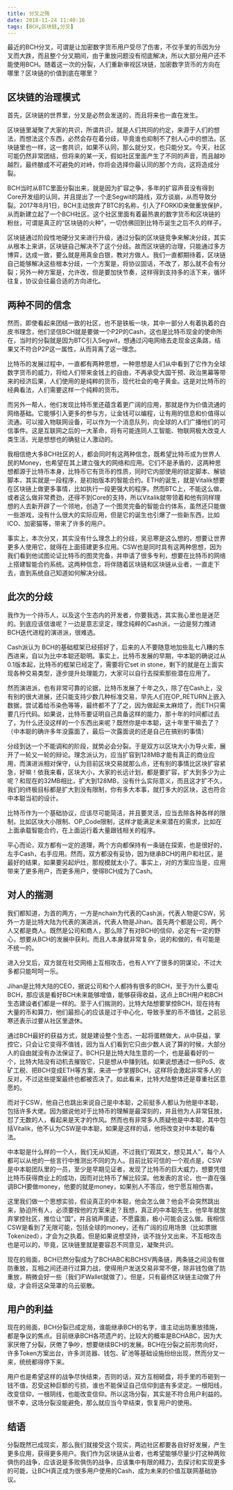 ```yaml
---
title: 分叉之殇
date: 2018-11-24 11:40:16
tags: [BCH,区块链,分叉]
---
```


最近的BCH分叉，可谓是让加密数字货币用户受尽了伤害，不仅手里的币因为分叉而大跌，而且整个分叉期间，由于重放问题没有彻底解决，所以大部分用户还不能使用BCH。随着这一次的分裂，人们重新审视区块链，加密数字货币的方向在哪里？区块链的价值到底在哪里？

## 区块链的治理模式

首先，区块链的世界里，分叉是必然会发送的，而且将来也一直在发生。

区块链里凝聚了大家的共识，所谓共识，就是人们共同的约定，来源于人们的想法，而想法这个东西，必然会存在着分歧，毕竟谁也抑制不了别人心中的想法。区块链里也一样，这一套共识，如果不认同，那么就分叉，也只能分叉。今天，社区可能仍然非常团结，但将来的某一天，假如社区里面产生了不同的声音，而且越吵越烈，最终酿成不可避免的对峙，你将会选择你最认同的那个方向，这将造成分裂。

BCH当时从BTC里面分裂出来，就是因为扩容之争，多年的扩容声音没有得到Core开发组的认同，并且提出了一个走Segwit的路线，双方谈崩，从而导致分裂。2017年8月1日，BCH主动放弃了BTC的名称，引入了FORKID来做重放保护，从而新建立起了一个BCH社区。这个社区里面有着最热衷的数字货币和区块链的粉丝，可谓是真正的“区块链的火种”，一切仿佛回到比特币诞生之后不久的样子。

区块链通过阶段性地硬分叉来进行升级，通过分裂的区块链竞争来解决分歧，其实从根本上来讲，区块链自己解决不了这个分歧。故而区块链的治理，只能通过多方博弈，达成一致，要么就是用真金白银，教对方做人。我们一直都期待着，区块链自己能够解决这些根本分歧，一个方案是，将协议固话，不改了，那么就不会有分裂；另外一种方案是，允许改，但是要加快节奏，这样得到支持多的活下来，循环往复，协议会往最合适的方向进化。

## 两种不同的信念

然而，即使看起来团结一致的社区，也不是铁板一块，其中一部分人有着执着的白皮书理念，他们坚信BCH就是要做一个P2P的Cash，这也是比特币现金的使命所在，当时的分裂就是因为BTC引入Segwit，想通过闪电网络去走现金这条路，结果又不符合P2P这一属性，从而背离了这一理念。

比特币的发展过程中，一直都有两种思想，一种思想是人们从中看到了它作为全球数字货币的威力，将给人们带来金钱上的自由，不再承受大国干预、政治黑幕等带来的经济后果，人们使用的是纯粹的货币，现代社会的电子黄金。这是对比特币的经典看法，人们需要这样一个纯粹的货币。

而另外一帮人，他们发现比特币里还蕴含着更广阔的应用，那就是作为价值流通的网络基础。它能够引入更多的参与方，让金钱可以编程，让有用的信息和价值得以流通。可以接入物联网设备，可以作为一个消息队列，向全球的人们广播他们的可信事件。这是互联网之后的一大革命，将有可能连同人工智能、物联网极大改变人类生活，光是想想也的确挺让人激动的。

我相信绝大多BCH社区的人，都会同时有这两种信念，既希望比特币成为世界人民的Money，也希望在其上建立强大的网络和应用。它们不是矛盾的，这两种思想都源于比特币本身，比特币它有货币的性质，同时它内部使用的锁定脚本、解锁脚本，其实就是一段程序，是初始版本的智能合约。ETH的诞生，就是Vitalik想要在区块链上做更多事情，比如执行一段更强大的程序。然而BTC上，不能这么做，或者这么做非常费劲，还得不到Core的支持，所以Vitalik就带领着和他有同样理想的人去新开辟了一个领地，创造了一个图灵完备的智能合约体系，虽然还只能做一些游戏，没有什么很大的实际应用，但是它的诞生也引爆了一些新东西，比如ICO、加密猫等，带来了许多的用户。

事实上，本次分叉，其实没有什么理念上的分歧，吴忌寒是这么想的，想要让世界更多人使用它，就得在上面搭建更多应用。CSW也是同时具有这两种思想，因为我们看到他试图论证比特币的图灵完备，并申请了很多专利，想要在比特币的网络上搭建智能合约系统。这两种信念，将伴随着区块链和区块链从业者，一直走下去，直到系统自己知道如何解决分歧。

## 此次的分歧

我作为一个持币人，以及这个生态内的开发者，你要我选，其实我心里也是迷茫的。到底应该信谁呢？一边是意志坚定，理念纯粹的Cash派，一边是努力推进BCH迭代进程的演进派，很难选。

Cash派认为 BCH的基础框架已经搭好了，后来的人不要随意地加些乱七八糟的东西进来，自以为比中本聪还聪明。事实上，比特币发展的早期，中本聪的确说过从0.1版本起，比特币的框架已经定了，需要将它set in stone，剩下的就是在上面实现各种交易类型，逐步提升处理能力，大家可以自行去探索那些潜在应用了。

然而演进派，也有非常可靠的论据，比特币发展了十年之久，除了在Cash上，没有别的很大进展，还只能支持少数几种标准交易，早先人们在OP_RETURN上嵌入数据，尝试着给币染色等等，最终都不了了之，因为做起来太麻烦了，而ETH只需要几行代码。如果说，比特币要证明自己具备这样的能力，那十年的时间都过去了，为什么还没这样的一个东西出来呢？既然你是中本聪，这十年里干嘛去了？（中本聪的确许多年没露面了，最后一次露面说的还是自己在搞别的事情）

分歧到达一个不能调和的阶段，就势必会分裂。于是双方以区块大小为导火索，展开了一轮又一轮的辩论。理念派认为，应当扩容到128MB才能有真正的商业应用，而演进派相对保守，认为目前区块交易就那么点，还有别的事情比区块扩容紧急，好嘛！依我来看，区块大小，大家的长远计划，都是要扩容，扩大到多少为止呢？和现在的32MB相比，扩大到128MB，没有什么实际意义，而且这才扩不久，我们的终极目标都是扩大到没有限制，你有多大本事，就打多大的区块，这也符合中本聪当初的设计。

比特币作为一个基础协议，应该尽可能简洁，并且要灵活，应当去除各种各样的限制，比如区块大小限制、OP_Code限制，这样才能满足未来潜在的需求，比如在上面承载智能合约，在上面运行着大量跟钱相关的程序。

平心而论，双方都有一定的道理，两个方向都保持有一条链在探索，也是很好的，左手Cash，右手应用。然而，双方都没有妥协，因为继承BCH的用户和社区，是最好的结果，如果要另起炉灶，那规模就太小了。事实上，对的方案应当是，应用带来了更多用户，而更多用户，使得BCH成为了Cash。

## 对人的揣测

我们都知道，为首的两方，一方是nchain为代表的Cash派，代表人物是CSW，另外一方是比特大陆为代表的演进派，代表人物是Jihan。首先两个都是公司，两个人又都是商人。既然是公司和商人，那么除了有对BCH的信仰，必定有一定的野心，想要从BCH的发展中获利。而且人本身就非常复杂，说的和做的，有可能是不统一的。

进入分叉后，双方就在社交网络上互相攻击，也有人YY了很多的阴谋论，不过大多都只能呵呵一乐。

Jihan是比特大陆的CEO，据说公司和个人都持有很多的BCH，至于为什么要屯BCH，那应该是看好BCH未来能够增值，能够获得收益，这点上BCH用户和BCH生态建设者们都是一样的。至于人们揣测的，比特大陆想要掌控BCH，现在持有大量的币和算力，他们最担心的应该是过于中心化，导致手里的币不值钱，之前忌寒还表示过要从社区里退休。

通过BCH最好的获益方式，就是建设整个生态，一起将蛋糕做大，从中获益，掌控它，只会让它变得不值钱，因为当人们看到它只由少数人说了算的时候，大部分人的自由就没有办法保证了。BCH只是比特大陆生意的一个，也是最看好的一个，比特大陆没有动机去摧毁它，只是想从中赚到钱。如果说想通过一些PoS、收矿工税、把BCH变成ETH等方案，来进一步掌握BCH，这样将会激起非常多人的反对，不过这些提案最终也都被否决了。如此看来，比特大陆整体还是尊重社区意愿的。

而对于CSW，他自己也跳出来说自己是中本聪，之前挺多人都认为他是中本聪，包括许多大佬。因为据说他对于比特币的理解是最深刻的，并且他为人非常狂放，怼了无数的人，看起来是天才的作风。然而也有非常多人质疑他是中本聪，其中包括Vitalik，他不认为CSW是中本聪，如果是这样的话，他将改变对中本聪的看法。

中本聪是什么样的一个人，我们无从知道，不过我们“观其文，想见其人”，每个人都可以从他的一些言行中推测出不同的为人。目前比较可信的一个观点是，CSW是中本聪团队里的一员，至少是早期见证者，发现了比特币的巨大威力，想要凭借比特币获得商业上的成功，因而对比特币了解比较深。他发表的言论，也一直在强调BCH要做money，他要的就是money，如果别人不答应，他宁愿互相伤害。

这里我们做一个思想实验，假设真正的中本聪，他会怎么做？他会不会突然跳出来，胁迫所有人，必须要按他的方案来走？我想，真正的中本聪先生，他早年就放弃掌控社区，推位让“国”，并且销声匿迹，不愿露面，极小可能会这么做。我相信CSW是看到了无限可能，包括全球的money，还有广阔的应用场景（比如票据Tokenized），才会为之执着。但是如果说想坚持，谈不拢分叉出来，不互相攻击也是可以的，毕竟，区块链里就是要容忍不同意见，凝聚共识。

现在的局面，BCH已然分裂成为了BCHABC和BCHSV两条链，两条链之间没有做防重放，互相之间还进行过算力战，使得用户发送交易非常不便，除非钱包做了防重放，稍微会好一些（我们IFWallet就做了）。但是，只有最终区块链主动做了升级，才会将这朵笼罩的乌云驱散。

## 用户的利益

现在的局面，BCH分裂已成定局，谁能继承BCH的名字，谁主动出防重放措施，都是争议的焦点。目前继承BCH各项遗产的，比较大的概率是BCHABC，因为大家厌倦了分裂，厌倦了争吵，想要继续BCH的发展。BCH在分裂之前形势向好，许多Token方案出台，许多浏览器、钱包、矿池等基础设施纷纷出现，然而分叉一来，统统都得停下来。

用户也是希望这样的战争尽快结束，否则的话，双方互相砸盘，将手里的币砸到一钱不值，忍受这种巨额的亏损，谁也不能保证自己信仰到底有多坚定。一根阳线，改变信仰，一根阴线，也能改变信仰。所以这场分裂，其实是不符合用户利益的。很不幸，这场分裂没能避免，那么就应当今早结束，恢复用户的使用。

## 结语

分裂既然已成现实，那么我们就接受这个现实，两边社区都要各自好好发展，产生更多应用，获得更多用户。我们作为区块链从业者，也希望能够尽量少打这种两败俱伤的战争，应该说是多败俱伤的战争，应该集中有限的精力，去探讨和实现更多的可能，让BCH真正成为很多用户使用的Cash，成为未来的价值互联网基础协议。

